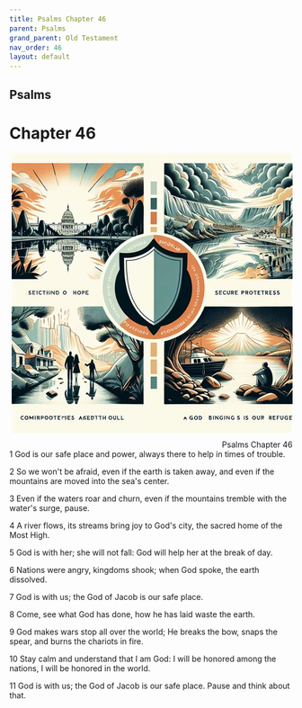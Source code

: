 ```yaml
---
title: Psalms Chapter 46
parent: Psalms
grand_parent: Old Testament
nav_order: 46
layout: default
---
```


## Psalms

# Chapter 46

<div style="clear: both; text-align: right;">
    <img src="/assets/Image/Psalms/500/46.jpg" alt="Psalms Chapter 46" class="chapter-image" style="max-width: 100%; height: auto; float: right; margin: 0 0 10px 10px; padding-left: 10%;">
    <figcaption style="font-size: 14px;">Psalms Chapter 46</figcaption>
</div>
1 God is our safe place and power, always there to help in times of trouble.

2 So we won't be afraid, even if the earth is taken away, and even if the mountains are moved into the sea's center.

3 Even if the waters roar and churn, even if the mountains tremble with the water's surge, pause.

4 A river flows, its streams bring joy to God's city, the sacred home of the Most High.

5 God is with her; she will not fall: God will help her at the break of day.

6 Nations were angry, kingdoms shook; when God spoke, the earth dissolved.

7 God is with us; the God of Jacob is our safe place.

8 Come, see what God has done, how he has laid waste the earth.

9 God makes wars stop all over the world; He breaks the bow, snaps the spear, and burns the chariots in fire.

10 Stay calm and understand that I am God: I will be honored among the nations, I will be honored in the world.

11 God is with us; the God of Jacob is our safe place. Pause and think about that.


